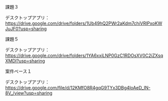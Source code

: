 課題３

デスクトップアプリ：https://drive.google.com/drive/folders/1Ub49hQ2PWr2aKdm7chiVRlPxoKWJuJF0?usp=sharing

課題５

デスクトップアプリ：https://drive.google.com/drive/folders/1YA6xxiLNP0GzC1RDOsXV0C2iZXsqXMDl?usp=sharing

案件ベース１

デスクトップアプリ：https://drive.google.com/file/d/12KMfO8R4gqG9TYx3DBg4loAeD_IN-8V_/view?usp=sharing
